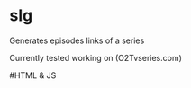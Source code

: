 # slg
Generates episodes links of a series

Currently tested working on (O2Tvseries.com)

#HTML & JS
